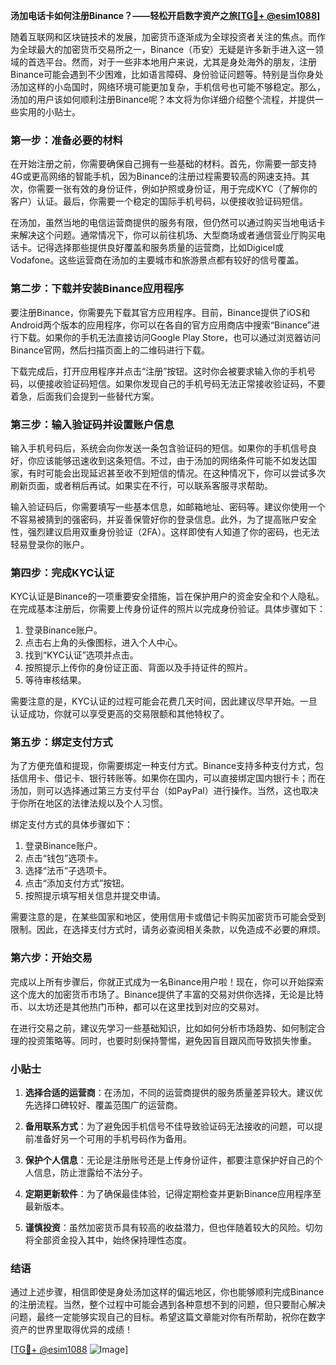 **汤加电话卡如何注册Binance？——轻松开启数字资产之旅[[TG💪+ @esim1088](https://t.me/s/esim1088)]**

随着互联网和区块链技术的发展，加密货币逐渐成为全球投资者关注的焦点。而作为全球最大的加密货币交易所之一，Binance（币安）无疑是许多新手进入这一领域的首选平台。然而，对于一些非本地用户来说，尤其是身处海外的朋友，注册Binance可能会遇到不少困难，比如语言障碍、身份验证问题等。特别是当你身处汤加这样的小岛国时，网络环境可能更加复杂，手机信号也可能不够稳定。那么，汤加的用户该如何顺利注册Binance呢？本文将为你详细介绍整个流程，并提供一些实用的小贴士。

### 第一步：准备必要的材料

在开始注册之前，你需要确保自己拥有一些基础的材料。首先，你需要一部支持4G或更高网络的智能手机，因为Binance的注册过程需要较高的网速支持。其次，你需要一张有效的身份证件，例如护照或身份证，用于完成KYC（了解你的客户）认证。最后，你需要一个稳定的国际手机号码，以便接收验证码短信。

在汤加，虽然当地的电信运营商提供的服务有限，但仍然可以通过购买当地电话卡来解决这个问题。通常情况下，你可以前往机场、大型商场或者通信营业厅购买电话卡。记得选择那些提供良好覆盖和服务质量的运营商，比如Digicel或Vodafone。这些运营商在汤加的主要城市和旅游景点都有较好的信号覆盖。

### 第二步：下载并安装Binance应用程序

要注册Binance，你需要先下载其官方应用程序。目前，Binance提供了iOS和Android两个版本的应用程序，你可以在各自的官方应用商店中搜索“Binance”进行下载。如果你的手机无法直接访问Google Play Store，也可以通过浏览器访问Binance官网，然后扫描页面上的二维码进行下载。

下载完成后，打开应用程序并点击“注册”按钮。这时你会被要求输入你的手机号码，以便接收验证码短信。如果你发现自己的手机号码无法正常接收验证码，不要着急，后面我们会提到一些替代方案。

### 第三步：输入验证码并设置账户信息

输入手机号码后，系统会向你发送一条包含验证码的短信。如果你的手机信号良好，你应该能够迅速收到这条短信。不过，由于汤加的网络条件可能不如发达国家，有时可能会出现延迟甚至收不到短信的情况。在这种情况下，你可以尝试多次刷新页面，或者稍后再试。如果实在不行，可以联系客服寻求帮助。

输入验证码后，你需要填写一些基本信息，如邮箱地址、密码等。建议你使用一个不容易被猜到的强密码，并妥善保管好你的登录信息。此外，为了提高账户安全性，强烈建议启用双重身份验证（2FA）。这样即使有人知道了你的密码，也无法轻易登录你的账户。

### 第四步：完成KYC认证

KYC认证是Binance的一项重要安全措施，旨在保护用户的资金安全和个人隐私。在完成基本注册后，你需要上传身份证件的照片以完成身份验证。具体步骤如下：

1. 登录Binance账户。
2. 点击右上角的头像图标，进入个人中心。
3. 找到“KYC认证”选项并点击。
4. 按照提示上传你的身份证正面、背面以及手持证件的照片。
5. 等待审核结果。

需要注意的是，KYC认证的过程可能会花费几天时间，因此建议尽早开始。一旦认证成功，你就可以享受更高的交易限额和其他特权了。

### 第五步：绑定支付方式

为了方便充值和提现，你需要绑定一种支付方式。Binance支持多种支付方式，包括信用卡、借记卡、银行转账等。如果你在国内，可以直接绑定国内银行卡；而在汤加，则可以选择通过第三方支付平台（如PayPal）进行操作。当然，这也取决于你所在地区的法律法规以及个人习惯。

绑定支付方式的具体步骤如下：

1. 登录Binance账户。
2. 点击“钱包”选项卡。
3. 选择“法币”子选项卡。
4. 点击“添加支付方式”按钮。
5. 按照提示填写相关信息并提交申请。

需要注意的是，在某些国家和地区，使用信用卡或借记卡购买加密货币可能会受到限制。因此，在选择支付方式时，请务必查阅相关条款，以免造成不必要的麻烦。

### 第六步：开始交易

完成以上所有步骤后，你就正式成为一名Binance用户啦！现在，你可以开始探索这个庞大的加密货币市场了。Binance提供了丰富的交易对供你选择，无论是比特币、以太坊还是其他热门币种，都可以在这里找到对应的交易对。

在进行交易之前，建议先学习一些基础知识，比如如何分析市场趋势、如何制定合理的投资策略等。同时，也要时刻保持警惕，避免因盲目跟风而导致损失惨重。

### 小贴士

1. **选择合适的运营商**：在汤加，不同的运营商提供的服务质量差异较大。建议优先选择口碑较好、覆盖范围广的运营商。
   
2. **备用联系方式**：为了避免因手机信号不佳导致验证码无法接收的问题，可以提前准备好另一个可用的手机号码作为备用。

3. **保护个人信息**：无论是注册账号还是上传身份证件，都要注意保护好自己的个人信息，防止泄露给不法分子。

4. **定期更新软件**：为了确保最佳体验，记得定期检查并更新Binance应用程序至最新版本。

5. **谨慎投资**：虽然加密货币具有较高的收益潜力，但也伴随着较大的风险。切勿将全部资金投入其中，始终保持理性态度。

### 结语

通过上述步骤，相信即使是身处汤加这样的偏远地区，你也能够顺利完成Binance的注册流程。当然，整个过程中可能会遇到各种意想不到的问题，但只要耐心解决问题，最终一定能够实现自己的目标。希望这篇文章能对你有所帮助，祝你在数字资产的世界里取得优异的成绩！

[[TG💪+ @esim1088](https://t.me/s/esim1088) ![Image](https://i.postimg.cc/4NQfJmqS/Snipaste-2025-05-13-00-14-12.png)]
